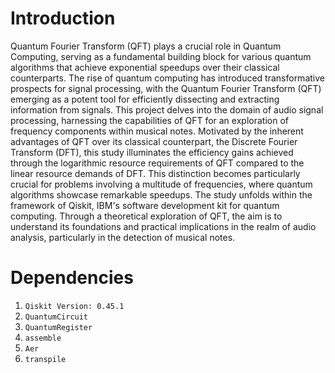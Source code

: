 # Introduction
Quantum Fourier Transform (QFT) plays a crucial role in Quantum Computing, serving as a fundamental building block for various quantum algorithms that achieve exponential speedups over their classical counterparts. The rise of quantum computing has introduced transformative prospects for signal processing, with the Quantum Fourier Transform (QFT) emerging as a potent tool for efficiently dissecting and extracting information from signals. This project delves into the domain of audio signal processing, harnessing the capabilities of QFT for an exploration of frequency components within musical notes. Motivated by the inherent advantages of QFT over its classical counterpart, the Discrete Fourier Transform (DFT), this study illuminates the efficiency gains achieved through the logarithmic resource requirements of QFT compared to the linear resource demands of DFT. This distinction becomes particularly crucial for problems involving a multitude of frequencies, where quantum algorithms showcase remarkable speedups. The study unfolds within the framework of Qiskit, IBM's software development kit for quantum computing. Through a theoretical exploration of QFT, the aim is to understand its foundations and practical implications in the realm of audio analysis, particularly in the detection of musical notes. 


# Dependencies
1. ```Qiskit Version: 0.45.1```
2. ```QuantumCircuit```
3. ```QuantumRegister```
4. ```assemble```
5. ```Aer```
6. ```transpile```

















